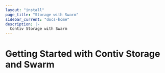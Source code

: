 ```yaml
---
layout: "install"
page_title: "Storage with Swarm"
sidebar_current: "docs-home"
description: |-
  Contiv Storage with Swarm
---
```


# Getting Started with Contiv Storage and Swarm

